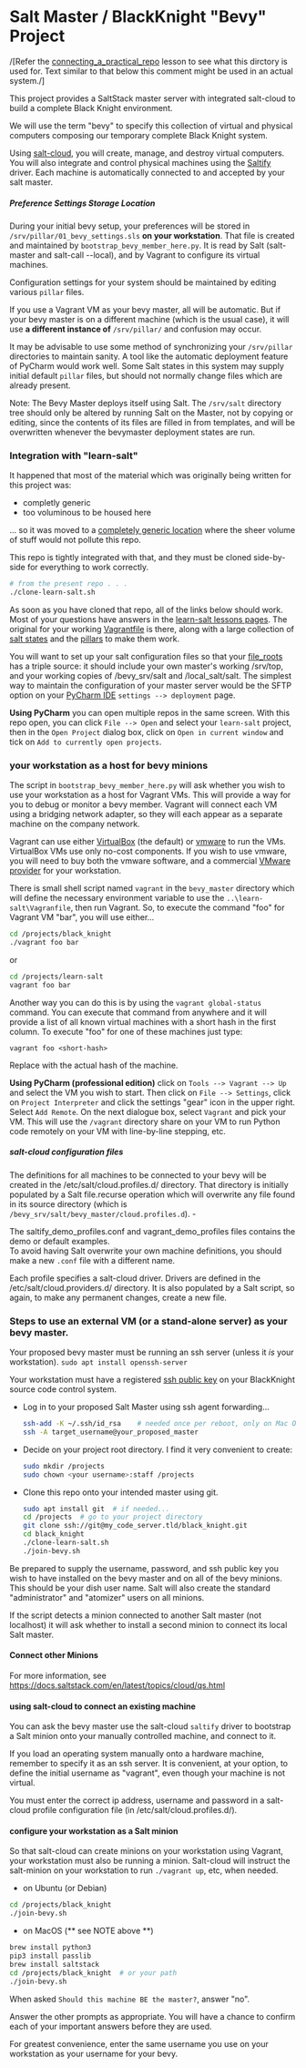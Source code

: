 # Salt Master / BlackKnight "Bevy" Project

/[Refer the [connecting_a_practical_repo](../connecting_a_practical_repo.md) lesson
to see what this dirctory is used for. Text similar to that below this comment might be used 
in an actual system./]

This project provides a SaltStack master server with integrated salt-cloud to build a complete Black Knight environment.

We will use the term "bevy" to specify this collection of virtual and physical computers composing our temporary complete Black Knight system.

Using [salt-cloud](https://docs.saltstack.com/en/latest/topics/cloud/index.html),
you will create, manage, and destroy virtual computers.
You will also integrate and control physical machines using the 
[Saltify](https://docs.saltstack.com/en/latest/topics/cloud/saltify.html) driver.
Each machine is automatically connected to and accepted by your salt master.

##### Preference Settings Storage Location

During your initial bevy setup, your preferences will be stored in `/srv/pillar/01_bevy_settings.sls`
**on your workstation**. 
That file is created and maintained by `bootstrap_bevy_member_here.py`.
It is read by Salt (salt-master and salt-call --local),
and by Vagrant to configure its virtual machines. 

Configuration settings for your system should be maintained by editing various `pillar` files.

If you use a Vagrant VM as your bevy master, all will be automatic. 
But if your bevy master is on a different machine (which is the usual case), 
it will use **a different instance of** `/srv/pillar/` and confusion may occur.

It may be advisable to use some method of synchronizing your `/srv/pillar` directories
to maintain sanity. A tool like the automatic deployment feature of PyCharm would work well.
Some Salt states in this system may supply initial default `pillar` files,
but should not normally change files which are already present.

Note: The Bevy Master deploys itself using Salt. 
The `/srv/salt` directory tree should only be altered by running Salt on the Master, 
not by copying or editing, since the contents of its files are filled in from templates, 
and will be overwritten whenever the bevymaster deployment states are run.

### Integration with "learn-salt"

It happened that most of the material which was originally being written for this project was:
- completly generic
- too voluminous to be housed here

... so it was moved to a [completely generic location](https://github.com/vernondcole/learn-salt) where the sheer volume of stuff would not pollute this repo.

This repo is tightly integrated with that, and they must be cloned side-by-side for everything to work correctly.

```bash
# from the present repo . . .
./clone-learn-salt.sh
```

As soon as you have cloned that repo, all of the links below should work.  Most of your questions have answers in
the [learn-salt lessons pages](../learn-salt/lessons/index.md).  The original for your working [Vagrantfile](../learn-salt/Vagrantfile)
is there, along with a large collection of [salt states](../learn-salt/bevy_srv/salt) and the [pillars](../learn-salt/bevy_srv/pillar)
to make them work. 

You will want to set up your salt configuration files so that your [file_roots](https://docs.saltstack.com/en/latest/ref/configuration/master.html#file-roots)
has a triple source: it should include your own master's working /srv/top, and your working copies of /bevy_srv/salt and /local_salt/salt.
The simplest way to maintain the configuration of your master server would be the SFTP option on your [PyCharm IDE](https://www.jetbrains.com/pycharm/)
`settings --> deployment` page.

**Using PyCharm** you can open multiple repos in the same screen. With this repo open,
you can click `File --> Open` and select your `learn-salt` project, then in the `Open Project`
dialog box, click on `Open in current window` and tick on `Add to currently open projects`.

### your workstation as a host for bevy minions

The script in `bootstrap_bevy_member_here.py` will ask whether you wish
to use your workstation as a host for Vagrant VMs. This will provide a way
for you to debug or monitor a bevy member. Vagrant will connect each VM
using a bridging network adapter, so they will each appear as a separate
machine on the company network.
 
Vagrant can use either [VirtualBox](https://www.virtualbox.org/) (the default)
or [vmware](https://www.vmware.com/) to run the VMs. 
VirtualBox VMs use only no-cost components.
If you wish to use vmware, you will need to buy both the vmware software,
and a commercial [VMware provider](https://www.vagrantup.com/docs/vmware/)
for your workstation.

There is small shell script named `vagrant` in the `bevy_master` directory which will define the
necessary environment variable to use the `..\learn-salt\Vagranfile`, then run Vagrant.
So, to execute the command "foo" for Vagrant VM "bar", you will use either...

```bash
cd /projects/black_knight
./vagrant foo bar
```
or
```bash
cd /projects/learn-salt
vagrant foo bar
```

Another way you can do this is by using the `vagrant global-status` command. 
You can execute that command from anywhere and it will provide a list of all known virtual machines with a short hash in the first column. 
To execute "foo" for one of these machines just type:

`vagrant foo <short-hash>`

Replace <short-hash> with the actual hash of the machine.

**Using PyCharm (professional edition)** click on `Tools --> Vagrant --> Up` and select the VM you wish to start.
Then click on `File --> Settings`, click on `Project Interpreter` and click the 
settings "gear" icon in the upper right. Select `Add Remote`. 
On the next dialogue box, select `Vagrant` and pick your VM. This will use the `/vagrant` directory share on 
your VM to run Python code remotely on your VM with line-by-line stepping, etc.


##### salt-cloud configuration files

The definitions for all machines to be connected to your bevy will be created in the 
/etc/salt/cloud.profiles.d/ directory. That directory is initially populated by a Salt file.recurse
 operation which will overwrite any file found in its source directory (which is
 `/bevy_srv/salt/bevy_master/cloud.profiles.d`). -

The saltify_demo_profiles.conf and vagrant_demo_profiles files contains the demo or default examples.  
To avoid having Salt overwrite your own machine definitions, you should make a new `.conf` file with a different name. 

Each profile specifies a salt-cloud driver. Drivers are defined in the /etc/salt/cloud.providers.d/
directory. It is also populated by a Salt script, so again, to make any permanent changes, 
create a new file.

### Steps to use an external VM (or a stand-alone server) as your bevy master.
 
Your proposed bevy master must be running an ssh server (unless it _is_ your workstation).
 `sudo apt install openssh-server`

Your workstation must have a registered 
[ssh public key](https://confluence.atlassian.com/bitbucketserver0413/using-ssh-keys-to-secure-git-operations-873874478.html)
 on your BlackKnight source code control system.
 
- Log in to your proposed Salt Master using ssh agent forwarding...
    ```bash
    ssh-add -K ~/.ssh/id_rsa    # needed once per reboot, only on Mac OS-x, to register your key with your agent
    ssh -A target_username@your_proposed_master
    ```

- Decide on your project root directory.  I find it very convenient to create:

    ```bash
    sudo mkdir /projects
    sudo chown <your username>:staff /projects
    ```

- Clone this repo onto your intended master using git.

    ```bash
    sudo apt install git  # if needed...
    cd /projects  # go to your project directory
    git clone ssh://git@my_code_server.tld/black_knight.git
    cd black_knight
    ./clone-learn-salt.sh 
    ./join-bevy.sh
    ```

Be prepared to supply the username, password, and ssh public key you wish to have installed on the bevy master and on all of the bevy minions.
This should be your dish user name.  Salt will also create the standard "administrator" and "atomizer" users on all minions.

If the script detects a minion connected to another Salt master 
(not localhost) it will ask whether to install a second minion to connect its local Salt master.

#### Connect other Minions

For more information, see
https://docs.saltstack.com/en/latest/topics/cloud/qs.html

#### using salt-cloud to connect an existing machine

You can ask the bevy master use the salt-cloud `saltify` driver to bootstrap a Salt minion onto your manually
controlled machine, and connect to it. 

If you load an operating system manually onto a hardware machine,
remember to specify it as an ssh server. It is convenient, at your
 option, to define the initial username as "vagrant", even though
 your machine is not virtual.

You must enter the correct ip address, username and password in a salt-cloud
profile configuration file (in /etc/salt/cloud.profiles.d/).

#### configure your workstation as a Salt minion

So that salt-cloud can create minions on your workstation using Vagrant,
your workstation must also be running a minion. Salt-cloud will instruct the 
salt-minion on your workstation to run `./vagrant up`, etc, when needed.

- on Ubuntu (or Debian)

```bash
cd /projects/black_knight
./join-bevy.sh
```

- on MacOS  (** see NOTE above **)

```bash
brew install python3
pip3 install passlib
brew install saltstack
cd /projects/black_knight  # or your path
./join-bevy.sh
```

When asked `Should this machine BE the master?`, answer "no".

Answer the other prompts as appropriate. You will have a chance to
confirm each of your important answers before they are used.

For greatest convenience, enter the same username you use on your workstation
as your username for your bevy.
